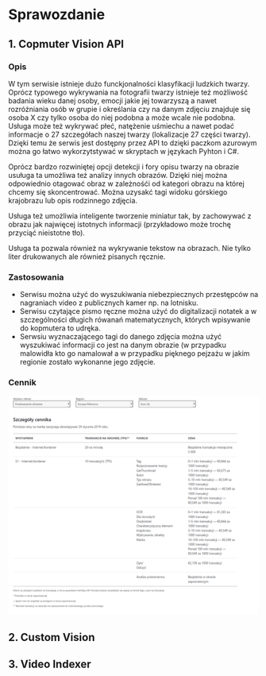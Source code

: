 # Sprawozdanie

## 1. Copmuter Vision API

### Opis

W tym serwisie istnieje dużo funckjonalności klasyfikacji ludzkich twarzy. Oprócz typowego wykrywania na fotografii twarzy istnieje też możliwość badania wieku danej osoby, emocji jakie jej towarzyszą a nawet rozróżniania osób w grupie i określania czy na danym zdjęciu znajduje się osoba X czy tylko osoba do niej podobna a może wcale nie podobna. Usługa może też wykrywać płeć, natężenie uśmiechu a nawet podać informacje o 27 szczegółach naszej twarzy (lokalizacje 27 części twarzy). Dzięki temu że serwis jest dostępny przez API to dzięki paczkom azurowym można go łatwo wykorzytstywać w skryptach w językach Pyhton i C#. 

Oprócz bardzo rozwiniętej opcji detekcji i fory opisu twarzy na obrazie usuługa ta umożliwa też analizy innych obrazów. Dzięki niej można odpowiednio otagować obraz w zależnośći od kategori obrazu na której chcemy się skoncentrować. Można uzysakć tagi widoku górskiego krajobrazu lub opis rodzinnego zdjęcia.

Usługa też umożliwia inteligente tworzenie miniatur tak, by zachowywać z obrazu jak najwięcej istotnych informacji (przykładowo może trochę przyciąć nieistotne tło).

Usługa ta pozwala również na wykrywanie tekstow na obrazach. Nie tylko liter drukowanych ale również pisanych ręcznie.

### Zastosowania

* Serwisu można użyć do wyszukiwania niebezpiecznych przestępców na nagraniach video z publicznych kamer np. na lotnisku.
* Serwisu czytające pismo ręczne można użyć do digitalizacji notatek a w szczególności długich rówanań matematycznych, których wpisywanie do kopmutera to udręka.
* Serwsiu wyznaczającego tagi do danego zdjęcia można użyć wyszukiwać informacji co jest na danym obrazie (w przypadku malowidła kto go namalował a w przypadku pięknego pejzażu w jakim regionie zostało wykonanne jego zdjęcie.

### Cennik

![](https://raw.githubusercontent.com/edsuch21/AI-on-Microsoft-Azure/main/Vision%20Services/Computer%20Vision%20API.png)

## 2. Custom Vision

## 3. Video Indexer
